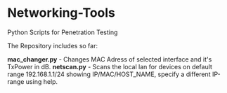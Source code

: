 # Networking-Tools
Python Scripts for Penetration Testing

The Repository includes so far:

**mac_changer.py** - Changes MAC Adress of selected interface and it's TxPower in dB.
**netscan.py** - Scans the local lan for devices on default range 192.168.1.1/24 showing IP/MAC/HOST_NAME, specify a different IP-range using help.
